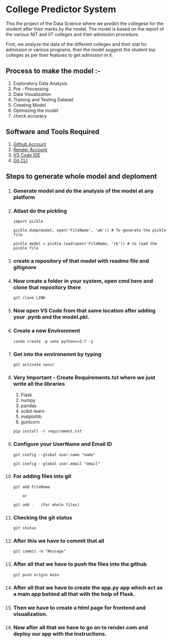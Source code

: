 # College Predictor System
This the project of the Data Science where we predict the collegese for the student after their marks by the model. The model is based on the report of the various NIT and IIT colleges and their admission procedure.

First, we analyze the data of the different colleges and their stat for admission in various programs, then the model suggest the student top colleges as per their features to get admission in it.

## Process to make the model :-
1. Exploratory Data Analysis
2. Pre - Processing
3. Data Visualization 
4. Training and Testing Dataset
5. Creating Model
6. Optimizing the model
7. check accuracy

## Software and Tools Required

1. [Github Account](https://github.com)
2. [Render Account](https://render.com)
3. [VS Code IDE](https://code.visualstudio.com)
4. [Git CLI](https://https://git-scm.com/book/en/v2/Getting-Started-The-Command-Line)

## Steps to generate whole model and deploment

1. ### Generate model and do the analysis of the model at any platform

2. ### Atlast do the pickling

    ```text
    import pickle

    pickle.dump(model, open('FileName', 'wb')) # To generate the pickle file

    pickle_model = pickle.load(open('FileName, 'rb')) # to load the pickle file
    ```

3. ### create a repository of that model with readme file and gitignore

4. ### Now create a folder in your system, open cmd here and clone that repository there

    ```text
    git clone LINK
    ```

5. ### Now open VS Code from that same location after adding your .pynb and the model.pkl.

6. ### Create a new Environment

    ```text
    conda create -p venv python==3.7 -y
    ```

7. ### Get into the environemnt by typing

    ```text
    git activate venv/
    ```

8. ### Very Important - Create Requirements.txt where we just write all the libraries

    1. Flask
    2. numpy
    3. pandas
    4. scikit-learn
    5. matplotlib
    6. gunicorn

    ```text
    pip install -r requirement.txt
    ```

9. ### Configure your UserName and Email ID

    ```text
    git config --global user.name "name"

    git config --global user.email "email"
    ```

10. ### For adding files into git

    ```text
    git add FileName

        or

    git add .   (For whole files)
    ```

11. ### Checking the git status

    ```text
    git status
    ```  

12. ### After this we have to commit that all

    ```text
    git commit -m "Message"
    ```

13. ### After all that we have to push the files into the github

    ```text
    git push origin main
    ```

14. ### After all that we have to create the app.py app which act as a main app behind all that with the help of Flask.

15. ### Then we have to create a html page for frontend and visualization.

16. ### Now after all that we have to go on to render.com and deploy our app with the instructions.
